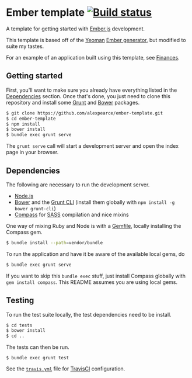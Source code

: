 # Ember template [![Build status](https://travis-ci.org/alexpearce/ember-template.svg)](http://travis-ci.org/alexpearce/ember-template)

A template for getting started with [Ember.js](http://emberjs.com/) development.

This template is based off of the [Yeoman](http://yeoman.io/) [Ember generator](https://github.com/yeoman/generator-ember), but modified to suite my tastes.

For an example of an application built using this template, see [Finances](https://github.com/alexpearce/finances).

## Getting started

First, you'll want to make sure you already have everything listed in the [Dependencies](#Dependencies) section.
Once that's done, you just need to clone this repository and install some [Grunt](http://gruntjs.com/) and [Bower](http://bower.io/) packages.

```bash
$ git clone https://github.com/alexpearce/ember-template.git
$ cd ember-template
$ npm install
$ bower install
$ bundle exec grunt serve
```

The `grunt serve` call will start a development server and open the index page in your browser.

## Dependencies

The following are necessary to run the development server.

* [Node.js](http://nodejs.org/)
* [Bower](http://bower.io/) and the [Grunt CLI](https://www.npmjs.org/package/grunt-cli) (install them globally with `npm install -g bower grunt-cli`)
* [Compass](http://compass-style.org/) for [SASS](http://sass-lang.com/) compilation and nice mixins

One way of mixing Ruby and Node is with a [Gemfile](Gemfile), locally installing the Compass gem.

```bash
$ bundle install --path=vendor/bundle
```

To run the application and have it be aware of the available local gems, do

```bash
$ bundle exec grunt serve
```

If you want to skip this `bundle exec` stuff, just install Compass globally with `gem install compass`.
This README assumes you are using local gems.

## Testing

To run the test suite locally, the test dependencies need to be install.

```bash
$ cd tests
$ bower install
$ cd ..
```

The tests can then be run.

```
$ bundle exec grunt test
```

See the [`travis.yml`](.travis.yml) file for [TravisCI](https://travis-ci.org/) configuration.
